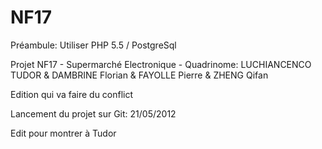 NF17
====

Préambule: Utiliser PHP 5.5 / PostgreSql


Projet NF17 - Supermarché Electronique - Quadrinome: LUCHIANCENCO TUDOR &amp; DAMBRINE Florian &amp; FAYOLLE Pierre &amp; ZHENG Qifan

Edition qui va faire du conflict

Lancement du projet sur Git: 21/05/2012

Edit pour montrer à Tudor
